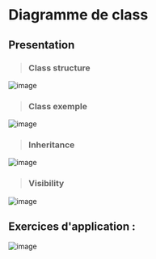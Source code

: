 # Diagramme de class

## Presentation

> ### Class structure

![image](https://user-images.githubusercontent.com/92023794/199476407-6bc509f8-bba4-4fac-978f-f0ff5f9895a8.png)

> ### Class exemple

![image](https://user-images.githubusercontent.com/92023794/199478499-6d4c58b5-8a33-4fd7-9fee-5675b2858e9e.png)

> ### Inheritance

![image](https://user-images.githubusercontent.com/92023794/199478634-a7ea4f5b-163e-4839-8505-b87cf891c1cd.png)

>### Visibility

![image](https://user-images.githubusercontent.com/92023794/199689481-cc4a9dbe-edf4-46ed-8ad6-1bed0fb6bcf5.png)


## Exercices d'application :

![image](https://user-images.githubusercontent.com/92023794/199696187-0cb14b94-1ec5-43d6-9efe-a03dc7cea9de.png)
